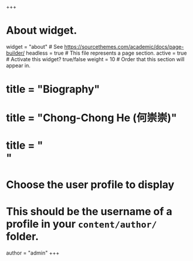 +++
# About widget.
widget = "about"  # See https://sourcethemes.com/academic/docs/page-builder/
headless = true  # This file represents a page section.
active = true  # Activate this widget? true/false
weight = 10  # Order that this section will appear in.

# title = "Biography"
# title = "Chong-Chong He (何崇崇)"
# title = "<br>"

# Choose the user profile to display
# This should be the username of a profile in your `content/author/` folder.
author = "admin"
+++
